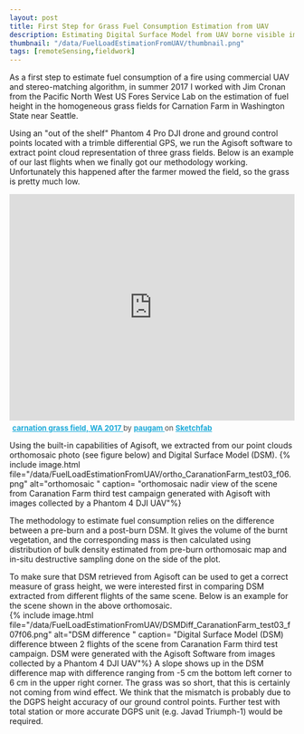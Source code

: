 ```yaml
---
layout: post
title: First Step for Grass Fuel Consumption Estimation from UAV
description: Estimating Digital Surface Model from UAV borne visible images to calculate vegetation volume     
thumbnail: "/data/FuelLoadEstimationFromUAV/thumbnail.png"
tags: [remoteSensing,fieldwork]
---
```

As a first step to estimate fuel consumption of a fire using commercial UAV and stereo-matching algorithm, in summer 2017 I worked with Jim Cronan from the Pacific North West US Fores Service Lab on the estimation of fuel height in the homogeneous grass fields for Carnation Farm in Washington State near Seattle.

Using an "out of the shelf" Phantom 4 Pro DJI drone and ground control points located with a trimble differential GPS, we run the Agisoft software to extract point cloud representation of three grass fields. Below is an example of our last flights when we finally got our methodology working. Unfortunately this happened after the farmer mowed the field, so the grass is pretty much low.  
<div> <iframe title="carnation grass field, WA 2017" width="100%" height="400" frameborder="0" allowfullscreen mozallowfullscreen="true" webkitallowfullscreen="true" allow="autoplay; fullscreen; xr-spatial-tracking" xr-spatial-tracking execution-while-out-of-viewport execution-while-not-rendered web-share src="https://sketchfab.com/models/0ab592b194e44426b5eabdc769a55165/embed"> </iframe> <p style="font-size: 13px; font-weight: normal; margin: 5px; color: #4A4A4A;"> <a href="https://sketchfab.com/3d-models/carnation-grass-field-wa-2017-0ab592b194e44426b5eabdc769a55165?utm_medium=embed&utm_campaign=share-popup&utm_content=0ab592b194e44426b5eabdc769a55165" target="_blank" rel="nofollow" style="font-weight: bold; color: #1CAAD9;"> carnation grass field, WA 2017 </a> by <a href="https://sketchfab.com/paugam?utm_medium=embed&utm_campaign=share-popup&utm_content=0ab592b194e44426b5eabdc769a55165" target="_blank" rel="nofollow" style="font-weight: bold; color: #1CAAD9;"> paugam </a> on <a href="https://sketchfab.com?utm_medium=embed&utm_campaign=share-popup&utm_content=0ab592b194e44426b5eabdc769a55165" target="_blank" rel="nofollow" style="font-weight: bold; color: #1CAAD9;">Sketchfab</a></p></div>

Using the built-in capabilities of Agisoft, we extracted from our point clouds orthomosaic photo (see figure below) and Digital Surface Model (DSM).
{% include image.html file="/data/FuelLoadEstimationFromUAV/ortho_CaranationFarm_test03_f06.png" alt="orthomosaic "
                      caption= "orthomosaic nadir view of the scene from Caranation Farm third test campaign generated with Agisoft with images collected by a Phantom 4 DJI UAV"%}

The methodology to estimate fuel consumption relies on the difference between a pre-burn and a post-burn DSM. It gives the volume of the burnt vegetation, and the corresponding mass is then calculated using distribution of bulk density  estimated from pre-burn orthomosaic map and in-situ destructive sampling done on the side of the plot.

To make sure that DSM retrieved from Agisoft can be used to get a correct measure of grass height, we were interested first in comparing DSM extracted from different flights of the same scene. Below is an example for the scene shown in the above orthomosaic.  
{% include image.html file="/data/FuelLoadEstimationFromUAV/DSMDiff_CaranationFarm_test03_f07f06.png" alt="DSM difference "
                      caption= "Digital Surface Model (DSM) difference btween 2 flights of the scene from Caranation Farm third test campaign. DSM were generated with the Agisoft Software from images collected by a Phantom 4 DJI UAV"%}
A slope shows up in the DSM difference map with difference ranging from -5 cm the bottom left corner to 6 cm  in the upper right corner. The grass was so short, that this is certainly not coming from wind effect. We think that the mismatch is probably due to the DGPS height accuracy of our ground control points. Further test with total station or more accurate DGPS unit (e.g. Javad Triumph-1) would be required.
